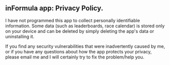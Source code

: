 ## inFormula app: Privacy Policy.

I have not programmed this app to collect personally identifiable information. Some data (such as leaderboards, race calendar) is stored only on your device and can be deleted by simply deleting the app's data or uninstalling it.

If you find any security vulnerabilities that were inadvertently caused by me, or if you have any questions about how the app protects your privacy, please email me and I will certainly try to fix the problem/help you.
